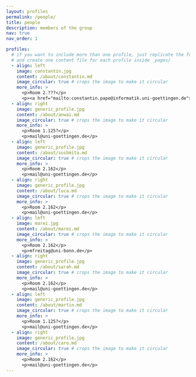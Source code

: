 ```yaml
---
layout: profiles
permalink: /people/
title: people
description: members of the group
nav: true
nav_order: 1

profiles:
  # if you want to include more than one profile, just replicate the following block
  # and create one content file for each profile inside _pages/
  - align: left
    image: constantin.jpg
    content: /about/constantin.md
    image_circular: true # crops the image to make it circular
    more_info: >
      <p>Room 2.???</p>
      <p><a href="mailto:constantin.pape@informatik.uni-goettingen.de">constantin.pape@informatik.uni-goettingen.de</a></p>
  - align: right
    image: generic_profile.jpg
    content: /about/anwai.md
    image_circular: true # crops the image to make it circular
    more_info: >
      <p>Room 1.125?</p>
      <p>mail@uni-goettingen.de</p>
  - align: left
    image: generic_profile.jpg
    content: /about/sushmita.md
    image_circular: true # crops the image to make it circular
    more_info: >
      <p>Room 2.162</p>
      <p>mail@uni-goettingen.de</p>
  - align: right
    image: generic_profile.jpg
    content: /about/luca.md
    image_circular: true # crops the image to make it circular
    more_info: >
      <p>Room 2.162</p>
      <p>mail@uni-goettingen.de</p>
  - align: left
    image: marei.jpg
    content: /about/marei.md
    image_circular: true # crops the image to make it circular
    more_info: >
      <p>Room 2.162</p>
      <p>mfreitag@uni-bonn.de</p>
  - align: right
    image: generic_profile.jpg
    content: /about/sarah.md
    image_circular: true # crops the image to make it circular
    more_info: >
      <p>Room 2.162</p>
      <p>mail@uni-goettingen.de</p>
  - align: left
    image: generic_profile.jpg
    content: /about/martin.md
    image_circular: true # crops the image to make it circular
    more_info: >
      <p>Room 1.125?</p>
      <p>mail@uni-goettingen.de</p>
  - align: right
    image: generic_profile.jpg
    content: /about/caro.md
    image_circular: true # crops the image to make it circular
    more_info: >
      <p>Room 2.162</p>
      <p>mail@uni-goettingen.de</p>
---
```


